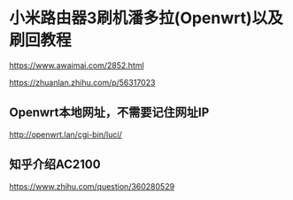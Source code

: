 

# 小米路由器3刷机潘多拉(Openwrt)以及刷回教程

https://www.awaimai.com/2852.html





https://zhuanlan.zhihu.com/p/56317023







## Openwrt本地网址，不需要记住网址IP

http://openwrt.lan/cgi-bin/luci/





## 知乎介绍AC2100

https://www.zhihu.com/question/360280529





